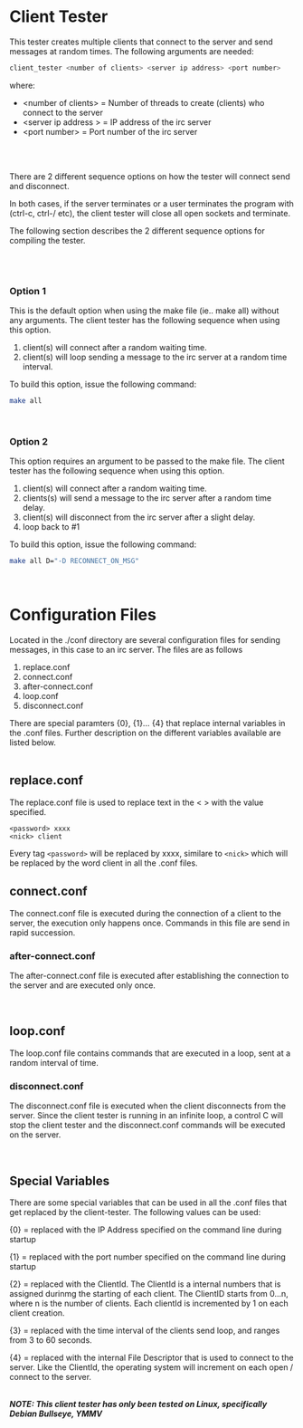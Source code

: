 # Client Tester

This tester creates multiple clients that connect to the server and send messages at
random times.
The following arguments are needed:

```sh
client_tester <number of clients> <server ip address> <port number>
```

where:

* \<number of clients\> = Number of threads to create (clients) who connect to the server
* \<server ip address \> = IP address of the irc server
* \<port number\> = Port number of the irc server
<br>
<br>

There are 2 different sequence options on how the tester will connect send and disconnect.

In both cases, if the server terminates or a user terminates the program with (ctrl-c, ctrl-/ etc),
the client tester will close all open sockets
and terminate.


The following section describes the 2 different sequence options for compiling the tester.

<br>
<br>

### Option 1

This is the default option when using the make file (ie.. make all) without any arguments.
The client tester has the following sequence when using this option.

1. client(s) will connect after a random waiting time.
2. client(s) will loop sending a message to the irc server at a random time interval.

To build this option, issue the following command:
```sh
make all
```

<br>


### Option 2

This option requires an argument to be passed to the make file.  The client tester has the following sequence
when using this option.

1. client(s) will connect after a random waiting time.
2. clients(s) will send a message to the irc server after a random time delay.
3. client(s) will disconnect from the irc server after a slight delay.
4. loop back to #1

To build this option, issue the following command:
```sh
make all D="-D RECONNECT_ON_MSG"
```
<br>

# Configuration Files

Located in the ./conf directory are several configuration files for sending messages, in this case to an irc server.  The files are as follows

1. replace.conf
2. connect.conf
3. after-connect.conf
4. loop.conf
5. disconnect.conf

There are special paramters {0}, {1}... {4} that replace internal variables in the .conf files.  Further description on the different variables available are listed below.
<br>
<br>
## replace.conf

The replace.conf file is used to replace text in the  < > with the value specified.

```
<password> xxxx
<nick> client
```

Every tag `<password>` will be replaced by xxxx, similare to `<nick>` which will be replaced by the word client in all the .conf files.
<br>


## connect.conf

The connect.conf file is executed during the connection of a client to the server, the execution only happens once.  Commands in this file are send in rapid succession.
<br>
### after-connect.conf

The after-connect.conf file is executed after establishing the connection to the server and are executed only once.

<br>

## loop.conf

The loop.conf file contains commands that are executed in a loop, sent at a random interval of time.
<br>

### disconnect.conf

The disconnect.conf file is executed when the client disconnects from the server.  Since the client tester is running in an infinite loop, a control C will stop the client tester and the disconnect.conf commands will be executed on the server.

<br>

## Special Variables

There are some special variables that can be used in all the .conf files that get replaced by the client-tester.  The following values can be used:

{0} = replaced with the IP Address specified on the command line during startup

{1} = replaced with the port number specified on the command line during startup

{2} = replaced with the ClientId.  The ClientId is a internal numbers that is assigned durinmg the starting of each client.  The ClientID starts from 0...n, where n is the number of clients.  Each clientId is incremented by 1 on each client creation.

{3} = replaced with the time interval of the clients send loop, and ranges from 3 to 60 seconds.

{4} = replaced with the internal File Descriptor that is used to connect to the server.  Like the ClientId, the operating system will increment on each open / connect to the server.
<br>
<br>

***NOTE: This client tester has only been tested on Linux, specifically Debian Bullseye, YMMV***
